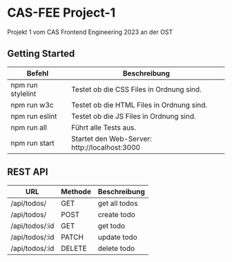 # CAS-FEE Project-1

Projekt 1 vom CAS Frontend Engineering 2023 an der OST

## Getting Started

| Befehl            | Beschreibung                                  |
| ----------------- | --------------------------------------------- |
| npm run stylelint | Testet ob die CSS Files in Ordnung sind.      |
| npm run w3c       | Testet ob die HTML Files in Ordnung sind.     |
| npm run eslint    | Testet ob die JS Files in Ordnung sind.       |
| npm run all       | Führt alle Tests aus.                         |
| npm run start     | Startet den Web-Server: http://localhost:3000 |

## REST API

| URL            | Methode | Beschreibung  |
| -------------- | ------- | ------------- |
| /api/todos/    | GET     | get all todos |
| /api/todos/    | POST    | create todo   |
| /api/todos/:id | GET     | get todo      |
| /api/todos/:id | PATCH   | update todo   |
| /api/todos/:id | DELETE  | delete todo   |
